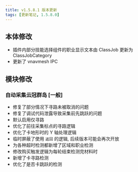 ```yaml
---
title: v1.5.8.1 版本更新
tags: [更新笔记, 1.5.8.0]
---
```


## 本体修改

- 插件内部分技能选择组件的职业显示文本由 ClassJob 更新为 ClassJobCategory
- 更新了 vnavmesh IPC

## 模块修改

### 自动采集云冠群岛 [一般]

- 修复了部分情况下寻路未被取消的问题
- 修复了调试代码泄露导致采集前先跳跃的问题
- 默认启用仅寻路
- 优化了前往采集标点的寻路逻辑
- 优化了卡地形时的 Y 轴处理逻辑
- 临时屏蔽了使用 `返回` 的逻辑, 后续版本可能会再次开放
- 为各种超时检测都新增了区域和职业检测
- 修改购买触发逻辑为每轮结束检测完材料时
- 新增了卡寻路检测
- 优化了是否卡跳跃的检测